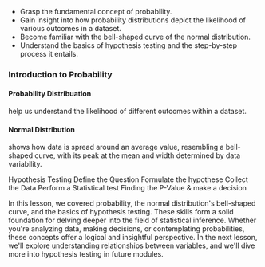 


- Grasp the fundamental concept of probability.
- Gain insight into how probability distributions depict the likelihood of various outcomes in a dataset.
- Become familiar with the bell-shaped curve of the normal distribution.
- Understand the basics of hypothesis testing and the step-by-step process it entails. 

### Introduction to Probability




#### Probability Distribuation
help us understand the likelihood of different outcomes within a dataset.


#### Normal Distribution
shows how data is spread around an average value, resembling a bell-shaped curve, with its peak at the mean and width determined by data variability.



Hypothesis Testing
Define the Question 
Formulate the hypothese
Collect the Data
Perform a Statistical test
Finding the P-Value & make a decision

In this lesson, we covered probability, the normal distribution's bell-shaped curve, and the basics of hypothesis testing. These skills form a solid foundation for delving deeper into the field of statistical inference. Whether you're analyzing data, making decisions, or contemplating probabilities, these concepts offer a logical and insightful perspective. In the next lesson, we'll explore understanding relationships between variables, and we'll dive more into hypothesis testing in future modules.